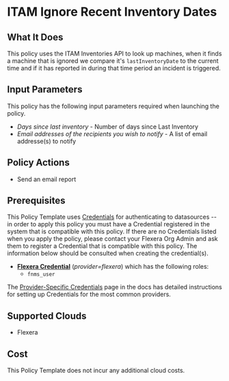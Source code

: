 # ITAM Ignore Recent Inventory Dates

## What It Does

This policy uses the ITAM Inventories API to look up machines, when it finds a machine that is ignored we compare it's `lastInventoryDate` to the current time and
if it has reported in during that time period an incident is triggered.

## Input Parameters

This policy has the following input parameters required when launching the policy.

- *Days since last inventory* - Number of days since Last Inventory
- *Email addresses of the recipients you wish to notify* - A list of email addresse(s) to notify

## Policy Actions

- Send an email report

## Prerequisites

This Policy Template uses [Credentials](https://docs.flexera.com/flexera/EN/Automation/ManagingCredentialsExternal.htm) for authenticating to datasources -- in order to apply this policy you must have a Credential registered in the system that is compatible with this policy. If there are no Credentials listed when you apply the policy, please contact your Flexera Org Admin and ask them to register a Credential that is compatible with this policy. The information below should be consulted when creating the credential(s).

- [**Flexera Credential**](https://docs.flexera.com/flexera/EN/Automation/ProviderCredentials.htm) (*provider=flexera*) which has the following roles:
  - `fnms_user`

The [Provider-Specific Credentials](https://docs.flexera.com/flexera/EN/Automation/ProviderCredentials.htm) page in the docs has detailed instructions for setting up Credentials for the most common providers.

## Supported Clouds

- Flexera

## Cost

This Policy Template does not incur any additional cloud costs.
